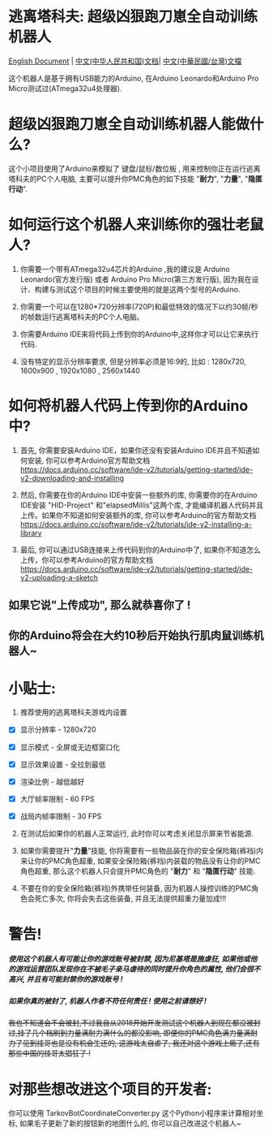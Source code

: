 # 逃离塔科夫: 超级凶狠跑刀崽全自动训练机器人

[English Document](README.md) | [中文(中华人民共和国)文档](README_zh_CN.md)| [中文(中華民國/台灣)文檔](README_zh_TW.md)

这个机器人是基于拥有USB能力的Arduino, 在Arduino Leonardo和Arduino Pro Micro测试过(ATmega32u4处理器).

# 超级凶狠跑刀崽全自动训练机器人能做什么?

这个小项目使用了Arduino来模拟了 键盘/鼠标/数位板 , 用来控制你正在运行逃离塔科夫的PC个人电脑, 主要可以提升你PMC角色的如下技能 "**耐力**", "**力量**", "**隐匿行动**".

# 如何运行这个机器人来训练你的强壮老鼠人?

1. 你需要一个带有ATmega32u4芯片的Arduino ,我的建议是 Arduino Leonardo(官方发行版) 或者 Arduino Pro Micro(第三方发行版), 因为我在设计、构建与测试这个项目的时候主要使用的就是这两个型号的Arduino.
  
2. 你需要一个可以在1280*720分辨率(720P)和最低特效的情况下以约30帧/秒的帧数运行逃离塔科夫的PC个人电脑。
  
3. 你需要Arduino IDE来将代码上传到你的Arduino中,这样你才可以让它来执行代码.
  
4. 没有特定的显示分辨率要求, 但是分辨率必须是16:9的, 比如 : 1280x720, 1600x900 , 1920x1080 , 2560x1440
  

# 如何将机器人代码上传到你的Arduino中?

1. 首先, 你需要安装Arduino IDE，如果你还没有安装Arduino IDE并且不知道如何安装, 你可以参考Arduino官方帮助文档 https://docs.arduino.cc/software/ide-v2/tutorials/getting-started/ide-v2-downloading-and-installing
  
2. 然后, 你需要在你的Arduino IDE中安装一些额外的库, 你需要你的在Arduino IDE安装 "HID-Project" 和"elapsedMillis"这两个库, 才能编译机器人代码并且上传。如果你不知道如何安装额外的库, 你可以参考Arduino的官方帮助文档 https://docs.arduino.cc/software/ide-v2/tutorials/ide-v2-installing-a-library
  
3. 最后, 你可以通过USB连接来上传代码到你的Arduino中了, 如果你不知道怎么上传，你可以参考Arduino的官方帮助文档 https://docs.arduino.cc/software/ide-v2/tutorials/getting-started/ide-v2-uploading-a-sketch
  
  ## 如果它说"上传成功", 那么就恭喜你了 !
  
  ## 你的Arduino将会在大约10秒后开始执行肌肉鼠训练机器人~
  

# 小贴士:

1. 推荐使用的逃离塔科夫游戏内设置
  
  - [x] 显示分辨率 - 1280x720
    
  - [x] 显示模式 - 全屏或无边框窗口化
    
  - [x] 显示效果设置 - 全拉到最低
    
  - [x] 渲染比例 - 越低越好
    
  - [x] 大厅帧率限制 - 60 FPS
    
  - [x] 战局内帧率限制 - 30 FPS
    
2. 在测试后如果你的机器人正常运行, 此时你可以考虑关闭显示屏来节省能源.
  
3. 如果你需要提升"**力量**"技能, 你将需要有一些物品装在你的安全保险箱(裤裆)内来让你的PMC角色超重, 如果安全保险箱(裤裆)内装载的物品没有让你的PMC角色超重, 那么这个机器人只会提升PMC角色的 "**耐力**" 和 "**隐匿行动**" 技能.
  
4. 不要在你的安全保险箱(裤裆)外携带任何装备, 因为机器人操控训练的PMC角色会死亡多次, 你将会失去这些装备, 并且无法提供超重力量加成!!!
  

# 警告!

##### 使用这个机器人有可能让你的游戏账号被封禁, 因为尼基塔是施虐狂, 如果他或他的游戏运营团队发现你在不被毛子亲马虐待的同时提升你角色的属性, 他们会很不高兴, 并且有可能封禁你的游戏账号 !

##### 如果你真的被封了, 机器人作者不符任何责任 ! 使用之前请想好 !

~~我也不知道会不会被封,不过我自从2018开始开发测试这个机器人到现在都没被封过,挂了几个档刷到力量满耐力满什么的都没影响, 即便你的PMC角色满力量满耐力了见到挂哥也是没有机会生还的, 这游戏太自虐了, 我还对这个游戏上瘾了,还有那些中国的挂哥太猖狂了 !~~

# 对那些想改进这个项目的开发者:

你可以使用 TarkovBotCoordinateConverter.py 这个Python小程序来计算相对坐标, 如果毛子更新了新的按钮新的地图什么的, 你可以自己改进这个机器人~
